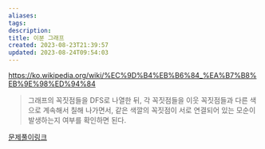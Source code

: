 ```yaml
---
aliases: 
tags: 
description:
title: 이분 그래프
created: 2023-08-23T21:39:57
updated: 2023-08-24T09:54:03
---
```

<https://ko.wikipedia.org/wiki/%EC%9D%B4%EB%B6%84_%EA%B7%B8%EB%9E%98%ED%94%84>

> 그래프의 꼭짓점들을 DFS로 나열한 뒤, 각 꼭짓점들을 이웃 꼭짓점들과 다른 색으로 계속해서 칠해 나가면서, 같은 색깔의 꼭짓점이 서로 연결되어 있는 모순이 발생하는지 여부를 확인하면 된다.

[문제풀이링크](https://github.com/ChoiWheatley/swjungle-week-02/blob/e3a4687ea2758e85016c4b0d4342ac7653e54219/ghdud4653/26_21606(%EC%95%84%EC%B9%A8%EC%82%B0%EC%B1%85).py)
